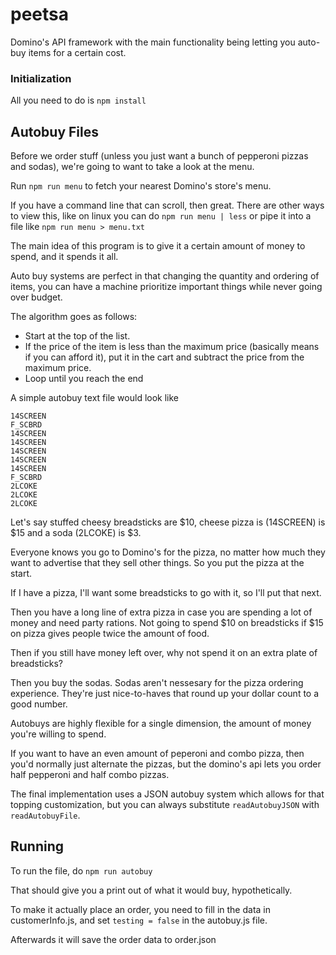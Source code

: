 # peetsa
Domino's API framework with the main functionality being letting you auto-buy items for a certain cost.

### Initialization
All you need to do is `npm install`

## Autobuy Files
Before we order stuff (unless you just want a bunch of pepperoni pizzas and sodas), we're going to want to take a look at the menu.

Run `npm run menu` to fetch your nearest Domino's store's menu.

If you have a command line that can scroll, then great. There are other ways to view this, like on linux you can do `npm run menu | less` or pipe it into a file like `npm run menu > menu.txt`

The main idea of this program is to give it a certain amount of money to spend, and it spends it all.

Auto buy systems are perfect in that changing the quantity and ordering of items, you can have a machine prioritize important things while never going over budget.

The algorithm goes as follows:

- Start at the top of the list.
- If the price of the item is less than the maximum price (basically means if you can afford it), put it in the cart and subtract the price from the maximum price.
- Loop until you reach the end

A simple autobuy text file would look like
```
14SCREEN
F_SCBRD
14SCREEN
14SCREEN
14SCREEN
14SCREEN
14SCREEN
F_SCBRD
2LCOKE
2LCOKE
2LCOKE
```
Let's say stuffed cheesy breadsticks are $10, cheese pizza is (14SCREEN) is $15 and a soda (2LCOKE) is $3.

Everyone knows you go to Domino's for the pizza, no matter how much they want to advertise that they sell other things. So you put the pizza at the start.

If I have a pizza, I'll want some breadsticks to go with it, so I'll put that next.

Then you have a long line of extra pizza in case you are spending a lot of money and need party rations. Not going to spend $10 on breadsticks if $15 on pizza gives people twice the amount of food.

Then if you still have money left over, why not spend it on an extra plate of breadsticks?

Then you buy the sodas. Sodas aren't nessesary for the pizza ordering experience. They're just nice-to-haves that round up your dollar count to a good number.

Autobuys are highly flexible for a single dimension, the amount of money you're willing to spend.

If you want to have an even amount of peperoni and combo pizza, then you'd normally just alternate the pizzas, but the domino's api lets you order half pepperoni and half combo pizzas.

The final implementation uses a JSON autobuy system which allows for that topping customization, but you can always substitute `readAutobuyJSON` with `readAutobuyFile`.

## Running

To run the file, do `npm run autobuy`

That should give you a print out of what it would buy, hypothetically.

To make it actually place an order, you need to fill in the data in customerInfo.js, and set `testing = false` in the autobuy.js file.

Afterwards it will save the order data to order.json
